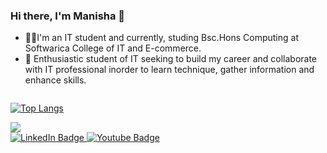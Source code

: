 ### Hi there, I'm  Manisha 👋 
- 👩‍💻I'm an IT student and currently, studing Bsc.Hons Computing at Softwarica College of IT and E-commerce.
- 🙋 Enthusiastic student of IT seeking to build my career and collaborate with IT professional inorder to learn technique, gather information and enhance skills.



 <img src="https://komarev.com/ghpvc/?username=your-github-mansiha54&style=flat-square&color=blue" alt=""/>
 

[![Top Langs](https://github-readme-stats.vercel.app/api/top-langs/?username=manisha54&layout=compact&theme=vision-friendly-dark)](https://github.com/manisha54/github-readme-stats)

<img src = "https://github-readme-stats.vercel.app/api?username=manisha54&&show_icons=true&title_color=ffffff&icon_color=bb2acf&text_color=daf7dc&bg_color=151515">




<div id="badges">
  <a href="[your-linkedin-URL](https://www.linkedin.com/in/manisha-chaudhary-759425238/)">
    <img src="https://img.shields.io/badge/LinkedIn-blue?style=for-the-badge&logo=linkedin&logoColor=white" alt="LinkedIn Badge"/>
  </a>
  <a href="[your-youtube-URL](https://www.youtube.com/@manisha_1251/channels)">
    <img src="https://img.shields.io/badge/YouTube-red?style=for-the-badge&logo=youtube&logoColor=white" alt="Youtube Badge"/>
  </a>
</div>

 
